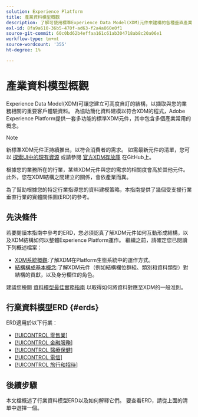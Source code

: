 ```yaml
---
solution: Experience Platform
title: 產業資料模型概觀
description: 了解可使用標準Experience Data Model(XDM)元件來建構的各種垂直產業的標準化資料模型。
exl-id: 8fa9a610-36b5-470f-ad63-f2a4a060e0f1
source-git-commit: 60c0bd62b4effaa161c61ab304718ab8c20a06e1
workflow-type: tm+mt
source-wordcount: '355'
ht-degree: 1%

---
```


# 產業資料模型概觀

Experience Data Model(XDM)可讓您建立可高度自訂的結構，以擷取與您的業務相關的重要客戶體驗資料。 為協助簡化資料建模以符合XDM的程式，Adobe Experience Platform提供一套多功能的標準XDM元件，其中包含多個產業常用的概念。

>[!NOTE]
>
>新標準XDM元件正持續推出，以符合消費者的需求。 如需最新元件的清單，您可以 [探索UI中的現有資源](../../ui/explore.md) 或請參閱 [官方XDM存放庫](https://github.com/adobe/xdm/tree/master/components) 在GitHub上。

根據您的業務所在的行業，某些XDM元件與您的需求的相關度會高於其他元件。 此外，您在XDM結構之間建立的關係，會依產業而異。

為了幫助根據您的特定行業指導您的資料建模策略，本指南提供了幾個受支援行業垂直行業的實體關係圖(ERD)的參考。

## 先決條件

若要閱讀本指南中參考的ERD，您必須認真了解XDM元件如何互動形成結構，以及XDM結構如何以整體Experience Platform運作。 繼續之前，請確定您已閱讀下列概述檔案：

* [XDM系統概觀](../../home.md):了解XDM在Platform生態系統中的運作方式。
* [結構構成基本概念](../../schema/composition.md):了解XDM元件（例如結構欄位群組、類別和資料類型）對結構的貢獻，以及身分欄位的角色。

建議您檢閱 [資料模型最佳實務指南](../../schema/best-practices.md) 以取得如何將資料對應至XDM的一般准則。

## 行業資料模型ERD {#erds}

ERD適用於以下行業：

* [[!UICONTROL 零售業]](./retail.md)
* [[!UICONTROL 金融服務]](./financial.md)
* [[!UICONTROL 醫療保健]](./healthcare.md)
* [[!UICONTROL 電信]](./telecom.md)
* [[!UICONTROL 旅行和招待]](./travel-hospitality.md)

## 後續步驟

本文檔概述了行業資料模型ERD以及如何解釋它們。 要查看ERD，請從上面的清單中選擇一個。
